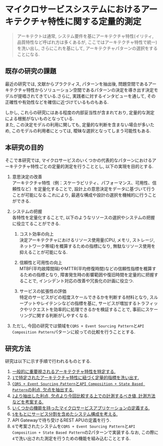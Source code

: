 # マイクロサービスシステムにおけるアーキテクチャ特性に関する定量的測定

> アーキテクトは通常, システム要件を基にアーキテクチャ特性(イリティ, 品質特性など呼ばれ方は多くあるが, ここではアーキテクチャ特性で統一)を洗い出し, さらにこれを基にして, アーキテクチャパターンの選択をすることになる.

## 既存の研究の課題

最近の研究では, 文献からプラクティス, パターンを抽出後, 問題空間であるアーキテクチャ特性からソリューション空間であるパターンの決定を導き出す決定モデルが提唱されてきている.さらに, 実践者に対するインタビューを通して, その正確性や有効性などを確信に近づけているものもある.

しかし, これらの研究にはある程度の内部妥当性が含まれており, 定量的な測定による根拠がないものとなっている.<br>
また, この決定モデルの利用に関しても, 定量的な判断を含まない場合が多いため, このモデルの利用者にとっては, 曖昧な選択となってしまう可能性もある.

## 本研究の目的

そこで本研究では, マイクロサービスのいくつかの代表的なパターンにおけるアーキテクチャ特性ごとの定量的測定を行うこととし, 以下の実現を目的とする.

1. 意思決定の改善<br>
アーキテクチャ特性（例：スケーラビリティ、パフォーマンス、可用性、信頼性など）を定量化することで, 設計上の意思決定をデータに基づいて行うことが可能になる.これにより, 最適な構成や設計の選択を機械的に行うことができる.

1. システムの把握<br>
各特性を定量化することで, 以下のようなリソースの選択やシステムの把握に役立てることができる.

   1. コスト効率の向上<br>
   決定アーキテクチャにおけるリソース使用量(CPU, メモリ, ストレージ, ネットワーク帯域)を概算するための指標になり, 無駄なリソース使用を抑えることが可能になる.

   2. 信頼性と可用性の向上<br>
   MTBF(平均故障間隔)やMTTR(平均修復時間)などの信頼性指標を概算するための指標となり, 障害発生時の影響範囲や復旧時間を定量的に把握することで, インシデント対応の改善や冗長化の計画に役立つ.

   3. サービスの拡張性の評価<br>
   特定のサービスがどの程度スケールできるかを判断する材料となり, スループットやレイテンシなどの指標を基に, サービスが増加するトラフィックやリクエストを効率的に処理できるかを検証することで, 事前にスケーリングに関する判断がしやすくなる.

1. ただし, 今回の研究では領域を`CQRS + Event Sourcing Pattern`と`API Composition Pattern`パターンに絞っての比較を行うこととする.

## 研究方法

研究は以下に示す手順で行われるものとする.

1. [一般的に重要視されるアーキテクチャ特性を特定する.](./qa.md)
2. [`1`で特定されたアーキテクチャ特性に紐づく定量的指標を洗い出す.](./quantitative.md)
3. [`CQRS + Event Sourcing Pattern`と`API Composition + State Based Pattern`の利点, 欠点を抽出する.](./pattern.md)
4. [`2`より抽出した利点, 欠点より今回比較する上での計測するべき値, 計測方法などを考案する.](./comparison.md)
5.  [いくつかの機能を持ったマイクロサービスアプリケーションの定義する.](./system_overview.md)
6.  [`5`をもとにサービス分割を含めたシステム構成を考える.](./system_architecture.md)
7.  API Gatewayで待ち受けるREST APUの定義を行う.
8.  `6`で考案されたシステムを`CQRS + Event Sourcing Pattern`と`API Composition + State Based Pattern`の2パターンで実装する.なお, この際に`4`で洗い出された測定を行うための機能を組み込むこととする.
